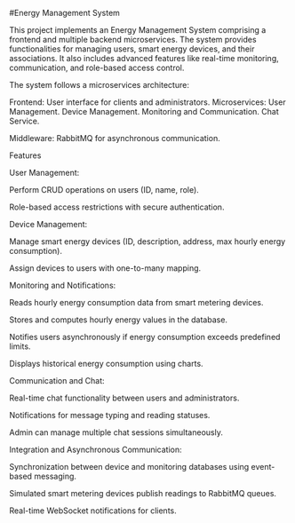 #Energy Management System

This project implements an Energy Management System comprising a frontend and multiple backend microservices. The system provides functionalities for managing users, smart energy devices, and their associations. It also includes advanced features like real-time monitoring, communication, and role-based access control.

The system follows a microservices architecture:

Frontend: User interface for clients and administrators.
Microservices:
User Management.
Device Management.
Monitoring and Communication.
Chat Service.

Middleware: RabbitMQ for asynchronous communication.

Features

User Management:

Perform CRUD operations on users (ID, name, role).

Role-based access restrictions with secure authentication.

Device Management:

Manage smart energy devices (ID, description, address, max hourly energy consumption).

Assign devices to users with one-to-many mapping.

Monitoring and Notifications:

Reads hourly energy consumption data from smart metering devices.

Stores and computes hourly energy values in the database.

Notifies users asynchronously if energy consumption exceeds predefined limits.

Displays historical energy consumption using charts.

Communication and Chat:

Real-time chat functionality between users and administrators.

Notifications for message typing and reading statuses.

Admin can manage multiple chat sessions simultaneously.

Integration and Asynchronous Communication:

Synchronization between device and monitoring databases using event-based messaging.

Simulated smart metering devices publish readings to RabbitMQ queues.

Real-time WebSocket notifications for clients.
